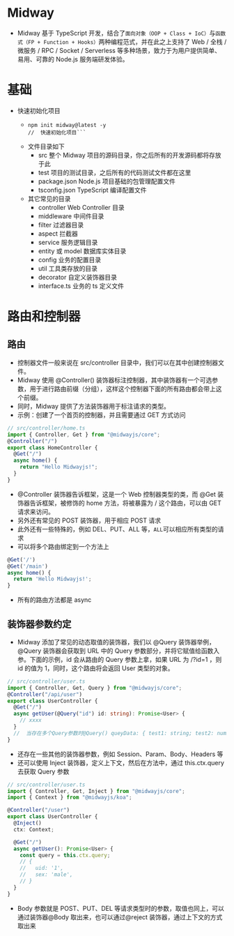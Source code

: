 # Midway

- Midway 基于 TypeScript 开发，结合了`面向对象（OOP + Class + IoC）`与`函数式（FP + Function + Hooks）`两种编程范式，并在此之上支持了 Web / 全栈 / 微服务 / RPC / Socket / Serverless 等多种场景，致力于为用户提供简单、易用、可靠的 Node.js 服务端研发体验。

# 基础

- 快速初始化项目
  - ````npm
    npm init midway@latest -y
    //  快速初始化项目```
    ````
  - 文件目录如下
    - src 整个 Midway 项目的源码目录，你之后所有的开发源码都将存放于此
    - test 项目的测试目录，之后所有的代码测试文件都在这里
    - package.json Node.js 项目基础的包管理配置文件
    - tsconfig.json TypeScript 编译配置文件
  - 其它常见的目录
    - controller Web Controller 目录
    - middleware 中间件目录
    - filter 过滤器目录
    - aspect 拦截器
    - service 服务逻辑目录
    - entity 或 model 数据库实体目录
    - config 业务的配置目录
    - util 工具类存放的目录
    - decorator 自定义装饰器目录
    - interface.ts 业务的 ts 定义文件

# 路由和控制器

## 路由

- 控制器文件一般来说在 src/controller 目录中，我们可以在其中创建控制器文件。
- Midway 使用 @Controller() 装饰器标注控制器，其中装饰器有一个可选参数，用于进行路由前缀（分组），这样这个控制器下面的所有路由都会带上这个前缀。
- 同时，Midway 提供了方法装饰器用于标注请求的类型。
- 示例：创建了一个首页的控制器，并且需要通过 GET 方式访问

```ts
// src/controller/home.ts
import { Controller, Get } from "@midwayjs/core";
@Controller("/")
export class HomeController {
  @Get("/")
  async home() {
    return "Hello Midwayjs!";
  }
}
```

- @Controller 装饰器告诉框架，这是一个 Web 控制器类型的类，而 @Get 装饰器告诉框架，被修饰的 home 方法，将被暴露为 / 这个路由，可以由 GET 请求来访问。
- 另外还有常见的 POST 装饰器，用于相应 POST 请求
- 此外还有一些特殊的，例如 DEL、PUT、ALL 等，`ALL`可以相应所有类型的请求
- 可以将多个路由绑定到一个方法上

```ts
@Get('/')
@Get('/main')
async home() {
  return 'Hello Midwayjs!';
}
```

- 所有的路由方法都是 async

## 装饰器参数约定

- Midway 添加了常见的动态取值的装饰器，我们以 @Query 装饰器举例， @Query 装饰器会获取到 URL 中的 Query 参数部分，并将它赋值给函数入参。下面的示例，id 会从路由的 Query 参数上拿，如果 URL 为 /?id=1 ，则 id 的值为 1，同时，这个路由将会返回 User 类型的对象。

```ts
// src/controller/user.ts
import { Controller, Get, Query } from "@midwayjs/core";
@Controller("/api/user")
export class UserController {
  @Get("/")
  async getUser(@Query("id") id: string): Promise<User> {
    // xxxx
  }
  //  当存在多个Query参数时@Query() queyData: { test1: string; test2: number }
}
```

- 还存在一些其他的装饰器参数，例如 Session、Param、Body、Headers 等
- 还可以使用 Inject 装饰器，定义上下文，然后在方法中，通过 this.ctx.query 去获取 Query 参数

```ts
// src/controller/user.ts
import { Controller, Get, Inject } from "@midwayjs/core";
import { Context } from "@midwayjs/koa";

@Controller("/user")
export class UserController {
  @Inject()
  ctx: Context;

  @Get("/")
  async getUser(): Promise<User> {
    const query = this.ctx.query;
    // {
    //   uid: '1',
    //   sex: 'male',
    // }
  }
}
```

- Body 参数就是 POST、PUT、DEL 等请求类型时的参数，取值也同上，可以通过装饰器@Body 取出来，也可以通过@reject 装饰器，通过上下文的方式取出来
